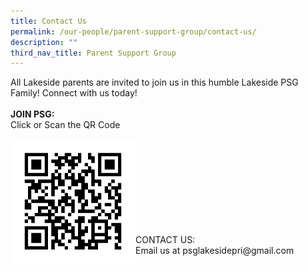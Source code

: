 ```yaml
---
title: Contact Us
permalink: /our-people/parent-support-group/contact-us/
description: ""
third_nav_title: Parent Support Group
---
```

All Lakeside parents are invited to join us in this humble Lakeside PSG Family! Connect with us today!
<br><br>
<b>JOIN PSG:</b>
<br>
Click or Scan the QR Code
<div><a href="https://docs.google.com/forms/d/e/1FAIpQLSdgIXFrdCwzsOYcDMPGLJ8-ErQfdyJR6JGt7p8GS8nMXFkZyA/viewform"><img src="/images/PSG/PSG%20Registration%20Form-QR%20Code.jpg" alt="Mrs Goh.png" style="width: 200px; height: 200px; float: left;"></a></div>
<br><br><br><br><br>
</div>
<br><br>
<br><br>
CONTACT US: <br>
Email us at psglakesidepri@gmail.com